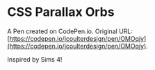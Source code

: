 # CSS Parallax Orbs

A Pen created on CodePen.io. Original URL: [https://codepen.io/jcoulterdesign/pen/OMOqjy](https://codepen.io/jcoulterdesign/pen/OMOqjy).

Inspired by Sims 4!
